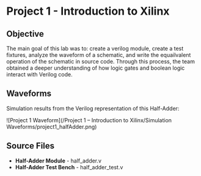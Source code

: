 # Project 1 - Introduction to Xilinx

## Objective

The main goal of this lab was to: create a verilog module, create a test fixtures, analyze the waveform of a schematic, and write the equailvalent operation of the schematic in source code. Through this process, the team obtained a deeper understanding of how logic gates and boolean logic interact with Verilog code. 

## Waveforms

Simulation results from the Verilog representation of this Half-Adder:

![Project 1 Waveform](/Project 1 – Introduction to Xilinx/Simulation Waveforms/project1_halfAdder.png)

## Source Files
- **Half-Adder Module** - half_adder.v
- **Half-Adder Test Bench** - half_adder_test.v

